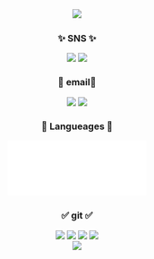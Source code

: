 <div align="center">
    <img src = "https://capsule-render.vercel.app/api?type=waving&color=0:6ACC91,100:6ACCA5&height=350&section=header&text=Welcome&fontSize=70&fontAlignY=45&textcolor=0&animation=fadeIn&fontColor=FFFFFF&desc=Haechan's%20github&descSize=25&descAlign=65&descAlignY=60"/>
</div>

<div align="center">
    <h3> ✨ SNS ✨     </h3>
</div>
<div align="center">
     <a href="https://www.Instagram.com/kiwicw6679/" target="_blank"><img src="https://img.shields.io/badge/Instagram-E6B5C5?style=flat-square&logo=Instagram&logoColor=white"/></a>
    <a href="https://www.facebook.com/profile.php?id=100014881232083" target="_blank"><img src="https://img.shields.io/badge/Facebook-3E7FFF?style=flat-square&logo=Facebook&logoColor=white"/></a>
</div>


<div align="center">
    <h3>💌 email💌 </h3>
</div>

<div align="center">
    <img src="https://img.shields.io/badge/hc9679@gmail.com-3EB0FF?style=for-the-badge&logo=Gmail&logoColor=black">
    <img src="https://img.shields.io/badge/hc9679@naver.com-7EC674?style=for-the-badge&logo=Naver&logoColor=black">
</div>

<div align="center">
    <h3> 📢  Langueages 📢 </h3>
</div>

<div align="center">
<img src="https://raw.githubusercontent.com/dkssud8150/github-stats-transparent/output/generated/languages.svg" width="49.2%" />
</div>

<div align = "center">
    <h3> ✅ git ✅ </h3>
</div>

<div align="center">
    <img src = "http://github-profile-summary-cards.vercel.app/api/cards/repos-per-language?username=kiwiha&theme=github_dark&exclude=java,rust" />
    <img src = "http://github-profile-summary-cards.vercel.app/api/cards/most-commit-language?username=kiwiha&theme=github_dark&exclude=java,rust" />
    <img src = "http://github-profile-summary-cards.vercel.app/api/cards/stats?username=kiwiha&theme=github_dark" />
    <img src = "http://github-profile-summary-cards.vercel.app/api/cards/productive-time?username=kiwiha&theme=github_dark&utcOffset=9" />
</div>



<div align = "center">
    <img src = "http://github-profile-summary-cards.vercel.app/api/cards/profile-details?username=kiwiha&theme=github_dark"/>
</div>
